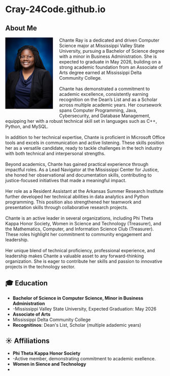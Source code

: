 # Cray-24Code.github.io

<h2>About Me</h2>

<img align="left" src="ChanteRay_Headshot.jpg" width="150px" style="margin-right: 20px; margin-bottom: 20px;">

<!-- <br clear="left"> -->

<p>
  Chante Ray is a dedicated and driven Computer Science major at Mississippi Valley State University, pursuing a Bachelor of Science degree with a minor in Business Administration. She is expected to graduate in May 2026, building on a strong academic foundation from an Associate of Arts degree earned at Mississippi Delta Community College. <br>
<br>
Chante has demonstrated a commitment to academic excellence, consistently earning recognition on the Dean’s List and as a Scholar across multiple academic years. Her coursework spans Computer Programming, Java, Cybersecurity, and Database Management, equipping her with a robust technical skill set in languages such as C++, Python, and MySQL.<br>
<br>
In addition to her technical expertise, Chante is proficient in Microsoft Office tools and excels in communication and active listening. These skills position her as a versatile candidate, ready to tackle challenges in the tech industry with both technical and interpersonal strengths.<br>
<br>
Beyond academics, Chante has gained practical experience through impactful roles. As a Lead Navigator at the Mississippi Center for Justice, she honed her observational and documentation skills, contributing to justice-focused initiatives that made a meaningful impact.<br>
<br>
Her role as a Resident Assistant at the Arkansas Summer Research Institute further developed her technical abilities in data analytics and Python programming. This position also strengthened her teamwork and presentation skills through collaborative research projects.<br>
<br>
Chante is an active leader in several organizations, including Phi Theta Kappa Honor Society, Women in Science and Technology (Treasurer), and the Mathematics, Computer, and Information Science Club (Treasurer). These roles highlight her commitment to community engagement and leadership.<br>
<br>
Her unique blend of technical proficiency, professional experience, and leadership makes Chante a valuable asset to any forward-thinking organization. She is eager to contribute her skills and passion to innovative projects in the technology sector. <br>
</p>

<!-- <img align="left" src="ChanteRay_Headshot.jpg" width="150px"> -->

## 🎓 Education

- **Bachelor of Science in Computer Science, Minor in Business Administration**
- -Mississippi Valley State University, Expected Graduation: May 2026
- **Associate of Arts**
- Mississippi Delta Community College
- **Recognitinos**: Dean's List, Scholar (multiple adademic years)

## ☀️ Affiliations

- **Phi Theta Kappa Honor Society**
- -Active member, demonstrating commitment to academic exellence.
- **Women in Sience and Technology**
- 
